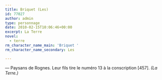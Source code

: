 ```yaml
---
title: Briquet (Les)
id: 77027
author: admin
type: personnage
date: 2010-02-15T10:06:46+00:00
excerpt: La Terre
novel:
  - terre
rm_character_name_main: 'Briquet '
rm_character_name_secondary: Les

---
```

— Paysans de Rognes. Leur fils tire le numéro 13 à la conscription [457]. _(La Terre.)_
